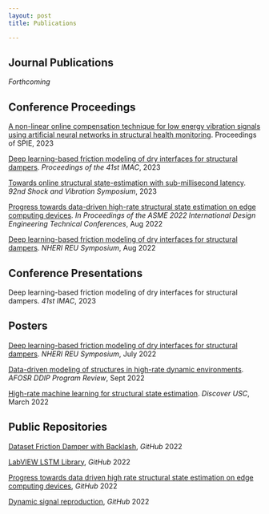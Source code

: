 ```yaml
---
layout: post
title: Publications

---
```

## Journal Publications

*Forthcoming*

## Conference Proceedings

[A non-linear online compensation technique for low energy vibration signals using artificial neural networks in structural health monitoring](/forthcoming.html). Proceedings of SPIE, 2023

[Deep learning-based friction modeling of dry interfaces for structural dampers](/forthcoming.html). *Proceedings of the 41st IMAC*, 2023

[Towards online structural state-estimation with sub-millisecond latency](/forthcoming.html). *92nd Shock and Vibration Symposium*, 2023

[Progress towards data-driven high-rate structural state estimation on edge computing devices](http://www.me.sc.edu/Research/Downey/publications/Conference_publications/Satme2022ProgressTowardsData.pdf). *In Proceedings of the ASME 2022 International Design Engineering Technical Conferences*, Aug 2022

[Deep learning-based friction modeling of dry interfaces for structural dampers](https://www.designsafe-ci.org/data/browser/public/designsafe.storage.published/PRJ-3609). *NHERI REU Symposium*, Aug 2022

## Conference Presentations

Deep learning-based friction modeling of dry interfaces for structural dampers. *41st IMAC*, 2023

## Posters

[Deep learning-based friction modeling of dry interfaces for structural dampers](http://www.me.sc.edu/Research/Downey/publications/Posters/Coble2022DeepLearningBased.pdf). *NHERI REU Symposium*, July 2022

[Data-driven modeling of structures in high-rate dynamic environments](http://www.me.sc.edu/Research/Downey/publications/Posters/Coble2022DataDrivenModeling.pdf). *AFOSR DDIP Program Review*, Sept 2022

[High-rate machine learning for structural state estimation](http://www.me.sc.edu/Research/Downey/publications/Posters/Coble_2022_High_rate_machine_Learning.pdf). *Discover USC*, March 2022

## Public Repositories

[Dataset Friction Damper with Backlash](https://github.com/ARTS-Laboratory/Dataset-Friction-Damper-with-Backlash), *GitHub* 2022

[LabVIEW LSTM Library](https://github.com/ARTS-Laboratory/LabVIEW-LSTM), *GitHub* 2022

[Progress towards data driven high rate structural state estimation on edge computing devices](https://github.com/ARTS-Laboratory/Paper-Progress-towards-data-driven-high-rate-structural-state-estimation-on-edge-computing-devices), *GitHub* 2022

[Dynamic signal reproduction](https://github.com/ARTS-Laboratory/Dynamic-signal-reproduction), *GitHub* 2022